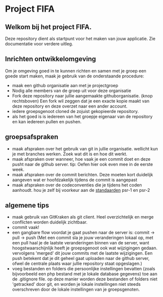# Project FIFA

## Welkom bij het project FIFA.

Deze repository dient als startpunt voor het maken van jouw applicatie. Zie documentatie voor verdere uitleg.

## Inrichten ontwikkelomgeving
Om je omgeving goed in te kunnen richten en samen met je groep een goede start maken, maak je gebruik van de 
onderstaande procedure:

* maak een github organisatie aan met je projectgroep
* Nodig alle members van de groep uit voor deze organisatie
* Fork deze repository naar jullie aangemaakte githuborganisatie. (knop rechtsboven)
    Een fork wil zeggen dat je een exacte kopie maakt van deze repository en deze overzet naar een ander account.
* iedere groepsgenoot cloned de zojuist gekopieerde repository.
* als het goed is is iedereen van het groepje eigenaar van de repository en kan iedereen pullen en pushen.


## groepsafspraken

* maak afspraken over het gebruik van git in jullie organisatie. wellicht kun je met branches werken. Zoek wat dit 
is en hoe dit werkt.
* maak afspraken over wanneer, hoe vaak je een commit doet en deze pusht naar de github server. tip: Oefen hier ook even mee in 
de eerste week. 
* maak afspraken over de commit berichten. Deze moeten kort duidelijk aangeven wat er hoofdzakelijk tijdens de commit is aangepast
* maak afspraken over de codeconventies die je tijdens het coden aanhoudt. hou je zelf bij voorkeur aan de [standaarden](https://github.com/php-fig/fig-standards/tree/master/accepted)
 psr-1 en psr-2 
 
## algemene tips
 * maak gebruik van GitKraken als git client. Heel overzichtelijk en merge conflicten worden duidelijk zichtbaar.
 * commit vaak!
 * een gangbare flow voordat je gaat pushen naar de server is: commit -> pull -> push
  (Met een commit sla je jouw veranderingen lokaal op, met een pull haal je de laatste veranderingen binnen van de server, want hoogstwaarschijnlijk heeft je groepsgenoot ook wat wijzigingen gedaan. vervolgens 'merged' dit jouw commits met de laatste wijzigingen. Een push betekent dat je dit geheel gaat uploaden naar de github server, ofwel de centrale plaats waar jullie repository staat opgeslagen.)
 * voeg bestanden en folders die persoonlijke instellingen bevatten (zoals bijvoorbeeld een php bestand met je lokale database gegevens) toe aan de .gitignore file. op deze manier worden deze bestanden of folders niet 'getracked' door git, en worden je lokale instellingen niet steeds overschreven door de lokale instellingen van je groepsgenoten.
 
 
 
 
 
